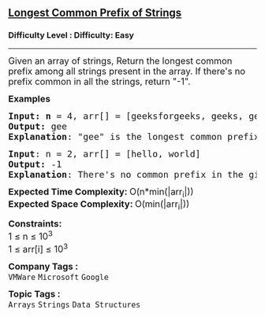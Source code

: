 <h2><a href="https://www.geeksforgeeks.org/problems/longest-common-prefix-in-an-array5129/1?page=1&category=Arrays,Strings&difficulty=Easy&sortBy=submissions">Longest Common Prefix of Strings</a></h2><h3>Difficulty Level : Difficulty: Easy</h3><hr><div class="problems_problem_content__Xm_eO"><p><span style="font-size: 18px;">Given an array of strings, Return the longest common prefix among all strings present in the array. </span><span style="font-size: 18px;">If there's no prefix common in all the strings, return "-1".</span></p>
<p><span style="font-size: 18px;"><strong>Examples</strong></span></p>
<pre><span style="font-size: 18px;"><strong>Input: n</strong> = 4, arr[] = [geeksforgeeks, geeks, geek, geezer]
<strong>Output:</strong> gee
<strong>Explanation</strong>: "gee" is the longest common prefix in all the given strings.</span>
</pre>
<pre><span style="font-size: 18px;"><strong>Input</strong>: n = 2, arr[] = [hello, world]
<strong>Output:</strong> -1
<strong>Explanation</strong>: There's no common prefix in the given strings.</span>
</pre>
<p><span style="font-size: 18px;"><strong>Expected Time Complexity:&nbsp;</strong>O(n*min(|arr<sub>i</sub>|))<br><strong>Expected Space Complexity: </strong>O(min(|arr<sub>i</sub>|))</span></p>
<p><span style="font-size: 18px;"><strong>Constraints:</strong><br>1 ≤ n ≤ 10<sup>3</sup><br>1 ≤ arr[i] ≤ 10<sup>3</sup></span></p></div><p><span style=font-size:18px><strong>Company Tags : </strong><br><code>VMWare</code>&nbsp;<code>Microsoft</code>&nbsp;<code>Google</code>&nbsp;<br><p><span style=font-size:18px><strong>Topic Tags : </strong><br><code>Arrays</code>&nbsp;<code>Strings</code>&nbsp;<code>Data Structures</code>&nbsp;
